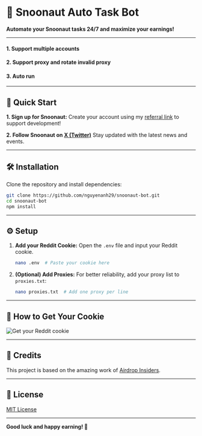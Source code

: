 # 🚀 Snoonaut Auto Task Bot

**Automate your Snoonaut tasks 24/7 and maximize your earnings!**

---

   #### 1. Support multiple accounts
   #### 2. Support proxy and rotate invalid proxy
   #### 3. Auto run

---

## 🌟 Quick Start

**1. Sign up for Snoonaut:**
Create your account using my [referral link](https://earn.snoonaut.xyz?ref=SNOOTMDMFDV) to support development!

**2. Follow Snoonaut on [X (Twitter)](https://x.com/snoonaut)**
Stay updated with the latest news and events.

---

## 🛠️ Installation

Clone the repository and install dependencies:

```bash
git clone https://github.com/nguyenanh29/snoonaut-bot.git
cd snoonaut-bot
npm install
```

---

## ⚙️ Setup

1. **Add your Reddit Cookie:**
   Open the `.env` file and input your Reddit cookie.

   ```bash
   nano .env  # Paste your cookie here
   ```

2. **(Optional) Add Proxies:**
   For better reliability, add your proxy list to `proxies.txt`:

   ```bash
   nano proxies.txt  # Add one proxy per line
   ```

---

## 🍪 How to Get Your Cookie

![Get your Reddit cookie](https://github.com/user-attachments/assets/33fcf39d-ac17-4491-8467-a44454fb75cc)

---

## 🙏 Credits

This project is based on the amazing work of [Airdrop Insiders](https://github.com/vikitoshi).

---

## 📄 License

[MIT License](./LICENSE)

---

**Good luck and happy earning! 🎉**
